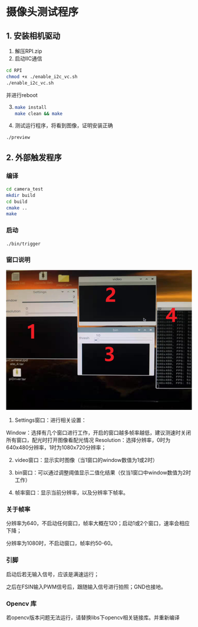 #  摄像头测试程序

## 1. 安装相机驱动

1. 解压RPI.zip
2.  启动IIC通信

```bash
cd RPI
chmod +x ./enable_i2c_vc.sh
./enable_i2c_vc.sh
```

并进行reboot

3. ```bash
   make install
   make clean && make
   ```

4.  测试运行程序，将看到图像，证明安装正确

   ```bash
   ./preview
   ```

   

## 2. 外部触发程序

### 编译

```bash
cd camera_test
mkdir build
cd build
cmake ..
make
```

### 启动

```bash
./bin/trigger
```

### 窗口说明

![程序运行截图](https://raw.githubusercontent.com/LarryDong/camera_test/master/gitpic.bmp)

1. Settings窗口：进行相关设置：

  Window：选择有几个窗口进行工作，开启的窗口越多帧率越低，建议测速时关闭所有窗口，配光时打开图像看配光情况
	Resolution：选择分辨率，0时为640x480分辨率，1时为1080x720分辨率；

2. video窗口：显示实时图像（当1窗口的window数值为1或2时）

3. bin窗口：可以通过调整阈值显示二值化结果（仅当1窗口中window数值为2时工作）

4. 帧率窗口：显示当前分辨率，以及分辨率下帧率。

 ### 关于帧率

分辨率为640，不启动任何窗口，帧率大概在120；启动1或2个窗口，速率会相应下降；

分辨率为1080时，不启动窗口，帧率约50-60。

 ### 引脚

启动后若无输入信号，应该是满速运行；

之后在FSIN输入PWM信号后，跟随输入信号进行拍照；GND也接地。

 ### Opencv 库

若opencv版本问题无法运行，请替换libs下opencv相关链接库。并重新编译
